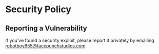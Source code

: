 # Security Policy

## Reporting a Vulnerability

If you've found a security exploit, please report it privately by emailing robotboy655@facepunchstudios.com.
